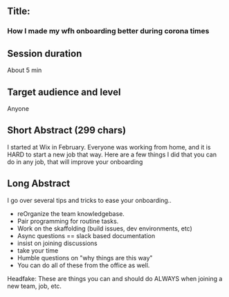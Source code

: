 ## Title: 
### How I made my wfh onboarding better during corona times

## Session duration

About 5 min

## Target audience and level

Anyone

## Short Abstract (299 chars)

I started at Wix in February. Everyone was working from home, and it is HARD to start a new job that way.
Here are a few things I did that you can do in any job, that will improve your onboarding

## Long Abstract

I go over several tips and tricks to ease your onboarding..

- reOrganize the team knowledgebase.
- Pair programming for routine tasks.
- Work on the skaffolding (build issues, dev environments, etc)
- Async questions == slack based documentation
- insist on joining discussions
- take your time
- Humble questions on "why things are this way"
- You can do all of these from the office as well.

Headfake:
These are things you can and should do ALWAYS when joining a new team, job, etc.

